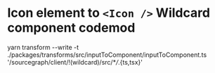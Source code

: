 # Icon element to `<Icon />` Wildcard component codemod

yarn transform --write -t ./packages/transforms/src/inputToComponent/inputToComponent.ts '/sourcegraph/client/!(wildcard)/src/\*_/_.{ts,tsx}'
